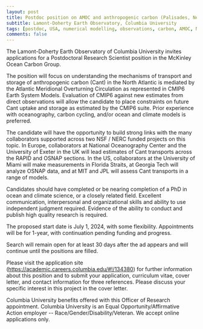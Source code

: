 ```yaml
---
layout: post
title: Postdoc position on AMOC and anthropogenic carbon (Palisades, New York)
subtitle: Lamont-Doherty Earth Observatory, Columbia University
tags: [postdoc, USA, numerical modelling, observations, carbon, AMOC, North Atlantic]
comments: false
---
```

The Lamont-Doherty Earth Observatory of Columbia University invites applications for a Postdoctoral Research Scientist position in the McKinley Ocean Carbon Group. 

The position will focus on understanding the mechanisms of transport and storage of anthropogenic carbon (Cant) in the North Atlantic is mediated by the Atlantic Meridional Overturning Circulation as represented in CMIP6 Earth System Models. Evaluation of CMIP6 against new estimates from direct observations will allow the candidate to place constraints on future Cant uptake and storage as estimated by the CMIP6 suite. Prior experience with oceanography, carbon cycling, and/or ocean and climate models is preferred.

The candidate will have the opportunity to build strong links with the many collaborators supported across two NSF / NERC funded projects on this topic. In Europe, collaborators at National Oceanography Center and the University of Exeter in the UK will lead estimates of Cant transports across the RAPID and OSNAP sections. In the US, collaborators at the University of Miami will make measurements in Florida Straits, at Georgia Tech will analyze OSNAP data, and at MIT and JPL will assess Cant transports in a range of models.

Candidates should have completed or be nearing completion of a PhD in ocean and climate science, or a closely related field. Excellent communication, interpersonal and organizational skills and ability to use independent judgment required. Evidence of the ability to conduct and publish high quality research is required.

The proposed start date is July 1, 2024, with some flexibility. Appointments will be for 1-year, with continuation pending funding and progress.

Search will remain open for at least 30 days after the ad appears and will continue until the positions are filled.

Please visit the application site (https://academic.careers.columbia.edu/#!/134380) for further information about this position and to submit your application, curriculum vitae, cover letter, and contact information for three references. Please discuss your specific interest in this project in the cover letter.

Columbia University benefits offered with this Officer of Research appointment.
Columbia University is an Equal Opportunity/Affirmative Action employer -- Race/Gender/Disability/Veteran.
We accept online applications only.
